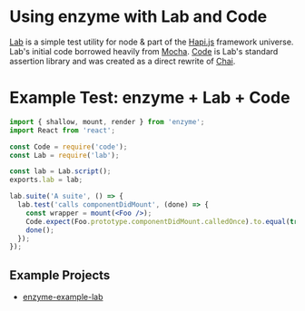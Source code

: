 # Using enzyme with Lab and Code

[Lab](https://github.com/hapijs/lab) is a simple test utility for node & part of the [Hapi.js](https://github.com/hapijs/hapi) framework universe. Lab's initial code borrowed heavily from [Mocha](https://github.com/mochajs/mocha). [Code](https://github.com/hapijs/code) is Lab's standard assertion library and was created as a direct rewrite of [Chai](https://github.com/chaijs).


# Example Test: enzyme + Lab + Code

```jsx
import { shallow, mount, render } from 'enzyme';
import React from 'react';

const Code = require('code');
const Lab = require('lab');

const lab = Lab.script();
exports.lab = lab;

lab.suite('A suite', () => {
  lab.test('calls componentDidMount', (done) => {
    const wrapper = mount(<Foo />);
    Code.expect(Foo.prototype.componentDidMount.calledOnce).to.equal(true);
    done();
  });
});
```


## Example Projects

- [enzyme-example-lab](https://github.com/gattermeier/enzyme-example-lab)
